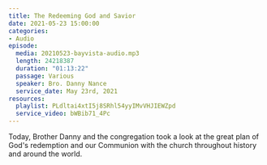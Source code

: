 ```yaml
---
title: The Redeeming God and Savior
date: 2021-05-23 15:00:00
categories:
- Audio
episode:
  media: 20210523-bayvista-audio.mp3
  length: 24218387
  duration: "01:13:22"
  passage: Various
  speaker: Bro. Danny Nance
  service_date: May 23rd, 2021
resources:
  playlist: PLdltai4xtI5j8SRhl54yyIMvVHJIEWZpd
  service_video: bWBib71_4Pc
---
```

Today, Brother Danny and the congregation took a look at the great plan of God's redemption and our Communion with the church throughout history and around the world.
